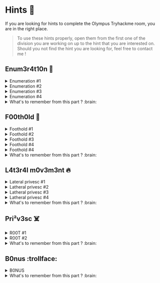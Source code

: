 # Hints :tada:

If you are looking for hints to complete the Olympus Tryhackme room, you are in the right place.
> To use these hints properly, open them from the first one of the division you are working on up to the hint that you are interested on. Should you not find the hint you are looking for, feel free to contact me !

## Enum3r4t10n :mag_right:
<details>
  <summary>Enumeration #1 </summary>

  Is this website not working ?
  > Or are you redirected to some place you should add to your host file ?

</details>
<details>
  <summary>Enumeration #2 </summary>

  Seems like this domain is empty...
  > Or did you try a bigger wordlist ? I mean, Seclist says it's a COMMON directory...

</details>
<details>
  <summary>Enumeration #3 </summary>

  Ok, so nothing works on this website does it ?
  > Yes, but this CMS is known to be pretty vulnerable ! Maybe something will work !

</details>
<details>
  <summary>Enumeration #4 </summary>

  Still did not find the vuln ?
  > You should SEARCH harder !

</details>
</details>
<details>
  <summary>What's to remember from this part ? :brain:</summary>

  - Don't get used to using the same tools, same wordlists as ever because sometimes you'll miss the important thing.
  - When you find something that seems or is known to be vulnerable, some vulnerabilities might have been patched. It doesn't mean that everything was patched though, so challenge everything !
  - When you find a leak, don't stop at what you think is interesting to you, dump everything and sort the intel.

</details>

## F00th0ld :boy:

<details>
  <summary>Foothold #1 </summary>

  Seems like this SQLI got me some hashes ! let's crack them all !
  > Though only one of those hashes will break and you can rock it in under 5 minutes !

</details>
<details>
  <summary>Foothold #2 </summary>

  Logged in ! Now to RCE ?
  > Not yet ! Seems like you missed something !

</details>
<details>
  <summary>Foothold #3 </summary>

  Definitely stuck @olympus.thm ...
  > Aren't the email addresses you found earlier interesting though ?

</details>
<details>
  <summary>Foothold #4 </summary>

  Great, another login page...
  > I hope the credentials won't be too hard to find

</details>
<details>
  <summary>Foothold #4 </summary>

  Great app... So what did you say my shell was called again ?!
  > Well I wonder where you mind find this information... Maybe the messages are stored somewhere for the app to work properly ?

</details>
</details>
<details>
  <summary>What's to remember from this part ? :brain:</summary>

  - Always take note of everything you retrieve. Sometimes things won't be relevant at the moment, but they might be later on !
  - When you find a vulnerability, keep it in mind. It can have consequences on other services/systems even if it seems basic at first.

</details>

## L4t3r4l m0v3m3nt :fire:

<details>
  <summary>Lateral privesc #1 </summary>

  Hmmm nothing obvious is it ?
  > Ever heard about sticky bits ?

</details>
<details>
  <summary>Latheral privesc #2 </summary>

  Ok, so what the hell is that unknown SUID binary ?
  > Could it be related to copying files ?

</details>
<details>
  <summary>Latheral privesc #3 </summary>

  What should I copy ?!
  > What could give you access ?

</details>
<details>
  <summary>Latheral privesc #4 </summary>

  What's with that password ?
  > Crack it already !

</details>
<details>
  <summary>What's to remember from this part ? :brain:</summary>

  - It is not because linpeas doesn't flag anything as obvious that nothing's vulnerable.
  - When you find something unusual, always investigate it ! You can find ways to leverage things your own way !
  - Don't always overcomplicate things :stuck_out_tongue_winking_eye:

</details>

## Pri²v3sc :skull_and_crossbones:

<details>
  <summary>R00T #1 </summary>

  Why won't linpeas flag anything ?!
  > Focus ! what files do you and/or your group own ?

</details>
<details>
  <summary>R00T #2 </summary>

  Well that file is weird... What about it ?!
  > Sure seems like a web page ! why not try connecting to it ?

</details>
<details>
  <summary>What's to remember from this part ? :brain:</summary>

  - Once again, it is not because linpeas doesn't flag anything as obvious that nothing's vulnerable.
  - We are pretty used to poor user permission management however, you can also be assigned rights through your group !
  - When you find a weird unusual file, even if it doesn't seem much, investigate ! It could be something !

</details>

## B0nus :trollface:

<details>
  <summary>B0NUS</summary>

  How in the world did you hide it ?!
  > Well you know what you're looking for, don't you ? It's supposed to start with "flag{"

</details>
<details>
  <summary>What's to remember from this part ? :brain:</summary>

  - Remember the regex I gave you, it is pretty useful and has helped a lot through multiple CTFs.

</details>
